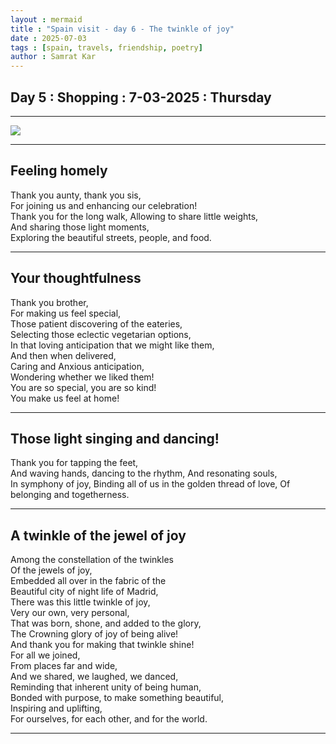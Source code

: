 ```yaml
---
layout : mermaid
title : "Spain visit - day 6 - The twinkle of joy"
date : 2025-07-03
tags : [spain, travels, friendship, poetry]
author : Samrat Kar
---
```



## Day 5 : Shopping : 7-03-2025 : Thursday 

---

![](/assets/travels/spain25/day6-thur-7-3-25-twinkle.png)

---

## Feeling homely 

Thank you aunty, thank you sis,  
For joining us and enhancing our celebration!  
Thank you for the long walk, 
Allowing to share little weights,  
And sharing those light moments,  
Exploring the beautiful streets, people, and food.

---

## Your thoughtfulness

Thank you brother,  
For making us feel special,  
Those patient discovering of the eateries,  
Selecting those eclectic vegetarian options,  
In that loving anticipation that we might like them,  
And then when delivered,  
Caring and Anxious anticipation,  
Wondering whether we liked them!  
You are so special, you are so kind!  
You make us feel at home!  

---

## Those light singing and dancing!

Thank you for tapping the feet,  
And waving hands, dancing to the rhythm,
And resonating souls,  
In symphony of joy, 
Binding all of us in the golden thread of love, 
Of belonging and togetherness. 

---

## A twinkle of the jewel of joy

Among the constellation of the twinkles   
Of the jewels of joy,  
Embedded all over in the fabric of the   
Beautiful city of night life of Madrid,  
There was this little twinkle of joy,   
Very our own, very personal,  
That was born, shone, and added to the glory,  
The Crowning glory of joy of being alive!  
And thank you for making that twinkle shine!  
For all we joined,   
From places far and wide,  
And we shared, we laughed, we danced,  
Reminding that inherent unity of being human,  
Bonded with purpose, to make something beautiful,  
Inspiring and uplifting,   
For ourselves, for each other, and for the world.  

---

